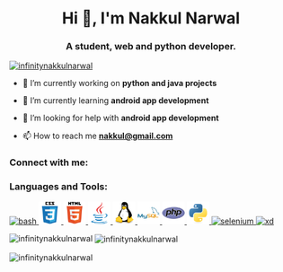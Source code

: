<h1 align="center">Hi 👋, I'm Nakkul Narwal</h1>
<h3 align="center">A student, web and python developer.</h3>

<p align="left"> <a href="https://github.com/ryo-ma/github-profile-trophy"><img src="https://www.google.com/url?sa=i&url=https%3A%2F%2Fomarjarvis.medium.com%2Fwhy-do-i-want-to-become-a-software-engineer-ed189a187a32&psig=AOvVaw1jRqjfCpXdjg0iOPzdiWJY&ust=1672501455687000&source=images&cd=vfe&ved=0CBAQjRxqFwoTCKDessvXofwCFQAAAAAdAAAAABAS" alt="infinitynakkulnarwal" /></a> </p>

- 🔭 I’m currently working on **python and java projects**

- 🌱 I’m currently learning **android app development**

- 🤝 I’m looking for help with **android app development**

- 📫 How to reach me **nakkul@gmail.com**

<h3 align="left">Connect with me:</h3>
<p align="left">
</p>

<h3 align="left">Languages and Tools:</h3>
<p align="left"> <a href="https://www.gnu.org/software/bash/" target="_blank" rel="noreferrer"> <img src="https://www.vectorlogo.zone/logos/gnu_bash/gnu_bash-icon.svg" alt="bash" width="40" height="40"/> </a> <a href="https://www.w3schools.com/css/" target="_blank" rel="noreferrer"> <img src="https://raw.githubusercontent.com/devicons/devicon/master/icons/css3/css3-original-wordmark.svg" alt="css3" width="40" height="40"/> </a> <a href="https://www.w3.org/html/" target="_blank" rel="noreferrer"> <img src="https://raw.githubusercontent.com/devicons/devicon/master/icons/html5/html5-original-wordmark.svg" alt="html5" width="40" height="40"/> </a> <a href="https://www.java.com" target="_blank" rel="noreferrer"> <img src="https://raw.githubusercontent.com/devicons/devicon/master/icons/java/java-original.svg" alt="java" width="40" height="40"/> </a> <a href="https://www.linux.org/" target="_blank" rel="noreferrer"> <img src="https://raw.githubusercontent.com/devicons/devicon/master/icons/linux/linux-original.svg" alt="linux" width="40" height="40"/> </a> <a href="https://www.mysql.com/" target="_blank" rel="noreferrer"> <img src="https://raw.githubusercontent.com/devicons/devicon/master/icons/mysql/mysql-original-wordmark.svg" alt="mysql" width="40" height="40"/> </a> <a href="https://www.php.net" target="_blank" rel="noreferrer"> <img src="https://raw.githubusercontent.com/devicons/devicon/master/icons/php/php-original.svg" alt="php" width="40" height="40"/> </a> <a href="https://www.python.org" target="_blank" rel="noreferrer"> <img src="https://raw.githubusercontent.com/devicons/devicon/master/icons/python/python-original.svg" alt="python" width="40" height="40"/> </a> <a href="https://www.selenium.dev" target="_blank" rel="noreferrer"> <img src="https://raw.githubusercontent.com/detain/svg-logos/780f25886640cef088af994181646db2f6b1a3f8/svg/selenium-logo.svg" alt="selenium" width="40" height="40"/> </a> <a href="https://www.adobe.com/products/xd.html" target="_blank" rel="noreferrer"> <img src="https://cdn.worldvectorlogo.com/logos/adobe-xd.svg" alt="xd" width="40" height="40"/> </a> </p>

<p><img align="left" src="https://github-readme-stats.vercel.app/api/top-langs?username=infinitynakkulnarwal&show_icons=true&locale=en&layout=compact" alt="infinitynakkulnarwal" /></p>

<p>&nbsp;<img align="center" src="https://github-readme-stats.vercel.app/api?username=infinitynakkulnarwal&show_icons=true&locale=en" alt="infinitynakkulnarwal" /></p>

<p><img align="center" src="https://github-readme-streak-stats.herokuapp.com/?user=infinitynakkulnarwal&" alt="infinitynakkulnarwal" /></p>
